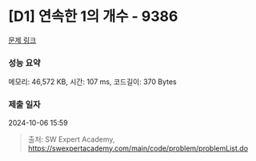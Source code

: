 # [D1] 연속한 1의 개수 - 9386 

[문제 링크](https://swexpertacademy.com/main/code/problem/problemDetail.do?contestProbId=AXALDUIq97oDFASI) 

### 성능 요약

메모리: 46,572 KB, 시간: 107 ms, 코드길이: 370 Bytes

### 제출 일자

2024-10-06 15:59



> 출처: SW Expert Academy, https://swexpertacademy.com/main/code/problem/problemList.do
